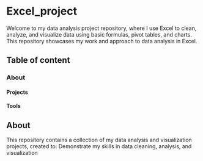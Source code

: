 # Excel_project
 Welcome to my data analysis project repository, where I use Excel to clean, analyze, and visualize data using basic formulas, pivot tables, and charts. This repository showcases my work and approach to data analysis in Excel.

 ## Table of content
### About
#### Projects
#### Tools

 ## About
 This repository contains a collection of my data analysis and visualization projects, created to:
  Demonstrate my skills in data cleaning, analysis, and visualization
 
